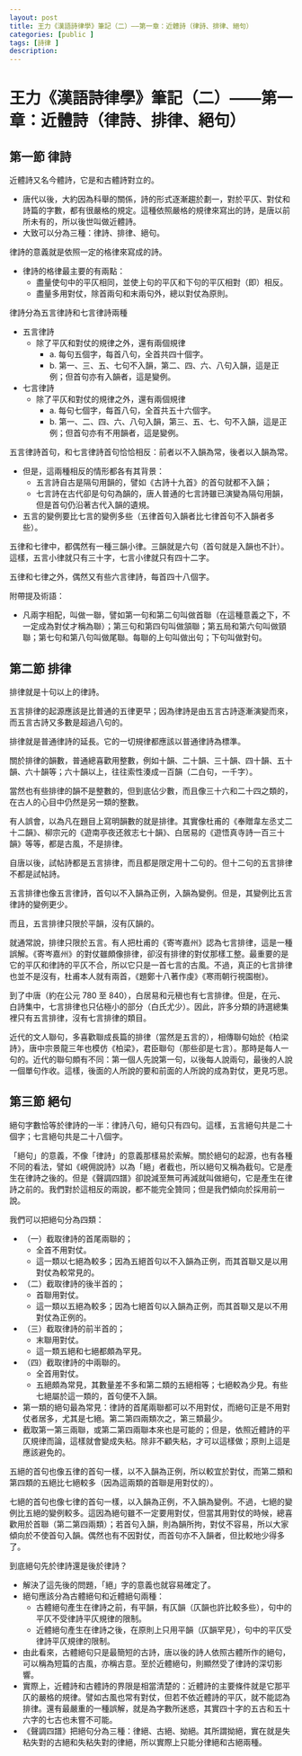 ```yaml
---
layout: post
title: 王力《漢語詩律學》筆記（二）——第一章：近體詩（律詩、排律、絕句）
categories: [public ]
tags: [詩律 ]
description:
---
```


# 王力《漢語詩律學》筆記（二）——第一章：近體詩（律詩、排律、絕句）

## 第一節 律詩

近體詩又名今體詩，它是和古體詩對立的。
* 唐代以後，大約因為科舉的關係，詩的形式逐漸趨於劃一，對於平仄、對仗和詩篇的字數，都有很嚴格的規定。這種依照嚴格的規律來寫出的詩，是唐以前所未有的，所以後世叫做近體詩。
* 大致可以分為三種：律詩、排律、絕句。

律詩的意義就是依照一定的格律來寫成的詩。
* 律詩的格律最主要的有兩點：
    * 盡量使句中的平仄相同，並使上句的平仄和下句的平仄相對（即）相反。
    * 盡量多用對仗，除首兩句和末兩句外，總以對仗為原則。

律詩分為五言律詩和七言律詩兩種
* 五言律詩
    * 除了平仄和對仗的規律之外，還有兩個規律
        * a. 每句五個字，每首八句，全首共四十個字。
        * b. 第一、三、五、七句不入韻，第二、四、六、八句入韻，這是正例；但首句亦有入韻者，這是變例。
* 七言律詩
    * 除了平仄和對仗的規律之外，還有兩個規律
        * a. 每句七個字，每首八句，全首共五十六個字。
        * b. 第一、二、四、六、八句入韻，第三、五、七、句不入韻，這是正例；但首句亦有不用韻者，這是變例。

五言律詩首句，和七言律詩首句恰恰相反：前者以不入韻為常，後者以入韻為常。
* 但是，這兩種相反的情形都各有其背景：
    * 五言詩自古是隔句用韻的，譬如《古詩十九首》的首句就都不入韻；
    * 七言詩在古代卻是句句為韻的，唐人普通的七言詩雖已演變為隔句用韻，但是首句仍沿著古代入韻的遺規。
* 五言的變例要比七言的變例多些（五律首句入韻者比七律首句不入韻者多些）。

五律和七律中，都偶然有一種三韻小律。三韻就是六句（首句就是入韻也不計）。這樣，五言小律就只有三十字，七言小律就只有四十二字。

五律和七律之外，偶然又有些六言律詩，每首四十八個字。

附帶提及術語：
* 凡兩字相配，叫做一聯，譬如第一句和第二句叫做首聯（在這種意義之下，不一定成為對仗才稱為聯）；第三句和第四句叫做頷聯；第五局和第六句叫做頸聯；第七句和第八句叫做尾聯。每聯的上句叫做出句；下句叫做對句。

## 第二節 排律

排律就是十句以上的律詩。

五言排律的起源應該是比普通的五律更早；因為律詩是由五言古詩逐漸演變而來，而五言古詩又多數是超過八句的。

排律就是普通律詩的延長。它的一切規律都應該以普通律詩為標準。

關於排律的韻數，普通總喜歡用整數，例如十韻、二十韻、三十韻、四十韻、五十韻、六十韻等；六十韻以上，往往索性湊成一百韻（二白句，一千字）。

當然也有些排律的韻不是整數的，但到底佔少數，而且像三十六和二十四之類的，在古人的心目中仍然是另一類的整數。

有人誤會，以為凡在題目上寫明韻數的就是排律。其實像杜甫的《奉贈韋左丞丈二十二韻》、柳宗元的《遊南亭夜还敘志七十韻》、白居易的《遊悟真寺詩一百三十韻》等等，都是古風，不是排律。

自唐以後，試帖詩都是五言排律，而且都是限定用十二句的。但十二句的五言排律不都是試帖詩。

五言排律也像五言律詩，首句以不入韻為正例，入韻為變例。但是，其變例比五言律詩的變例更少。

而且，五言排律只限於平韻，沒有仄韻的。

就通常說，排律只限於五言。有人把杜甫的《寄岑嘉州》認為七言排律，這是一種誤解。《寄岑嘉州》的對仗雖頗像排律，卻沒有排律的對仗那樣工整。最重要的是它的平仄和律詩的平仄不合，所以它只是一首七言的古風。不過，真正的七言排律也並不是沒有，杜甫本人就有兩首，《題鄭十八著作虔》《寒雨朝行視園樹》。

到了中唐（約在公元 780 至 840），白居易和元稹也有七言排律。但是，在元、白詩集中，七言排律也只佔極小的部分（白氏尤少）。因此，許多分類的詩選總集裡只有五言排律，沒有七言排律的類目。

近代的文人聯句，多喜歡聯成長篇的排律（當然是五言的），相傳聯句始於《柏梁詩》，唐中宗景龍三年也模仿《柏梁》，君臣聯句（那些卻是七言）。那時是每人一句的。近代的聯句頗有不同：第一個人先說第一句，以後每人說兩句，最後的人說一個單句作收。這樣，後面的人所說的要和前面的人所說的成為對仗，更見巧思。

## 第三節 絕句

絕句字數恰等於律詩的一半：律詩八句，絕句只有四句。這樣，五言絕句共是二十個字；七言絕句共是二十八個字。

「絕句」的意義，不像「律詩」的意義那樣易於索解。關於絕句的起源，也有各種不同的看法，譬如《峴佣說詩》以為「絕」者截也，所以絕句又稱為截句。它是產生在律詩之後的。但是《聲調四譜》卻說減至無可再減就叫做絕句，它是產生在律詩之前的。我們對於這相反的兩說，都不能完全贊同；但是我們傾向於採用前一說。

我們可以把絕句分為四類：
* （一）截取律詩的首尾兩聯的；
    * 全首不用對仗。
    * 這一類以七絕為較多；因為五絕首句以不入韻為正例，而其首聯又是以用對仗為較常見的。
* （二）截取律詩的後半首的；
    * 首聯用對仗。
    * 這一類以五絕為較多；因為七絕首句以入韻為正例，而其首聯又是以不用對仗為正例的。
* （三）截取律詩的前半首的；
    * 末聯用對仗。
    * 這一類五絕和七絕都頗為罕見。
* （四）截取律詩的中兩聯的。
    * 全首用對仗。
    * 五絕頗為常見，其數量差不多和第二類的五絕相等；七絕較為少見。有些七絕屬於這一類的，首句便不入韻。
* 第一類的絕句最為常見：律詩的首尾兩聯都可以不用對仗，而絕句正是不用對仗者居多，尤其是七絕。第二第四兩類次之，第三類最少。
* 截取第一第三兩聯，或第二第四兩聯本來也是可能的；但是，依照近體詩的平仄規律而論，這樣就會變成失粘。除非不顧失粘，才可以這樣做；原則上這是應該避免的。

五絕的首句也像五律的首句一樣，以不入韻為正例，所以較宜於對仗，而第二類和第四類的五絕比七絕較多（因為這兩類的首聯是用對仗的）。

七絕的首句也像七律的首句一樣，以入韻為正例，不入韻為變例。不過，七絕的變例比五絕的變例較多。這因為絕句雖不一定要用對仗，但當其用對仗的時候，總喜歡用於首聯（第二第四兩類）；若首句入韻，則為韻所拘，對仗不容易，所以大家傾向於不使首句入韻。偶然也有不因對仗，而首句亦不入韻者，但比較地少得多了。

到底絕句先於律詩還是後於律詩？
* 解決了這先後的問題，「絕」字的意義也就容易確定了。
* 絕句應該分為古體絕句和近體絕句兩種：
    * 古體絕句產生在律詩之前，有平韻，有仄韻（仄韻也許比較多些），句中的平仄不受律詩平仄規律的限制。
    * 近體絕句產生在律詩之後，在原則上只用平韻（仄韻罕見），句中的平仄受律詩平仄規律的限制。
* 由此看來，古體絕句只是最簡短的古詩，唐以後的詩人依照古體所作的絕句，可以稱為短篇的古風，亦稱古意。至於近體絕句，則顯然受了律詩的深切影響。
* 實際上，近體詩和古體詩的界限是相當清楚的：近體詩的主要條件就是它那平仄的嚴格的規律。譬如古風也常有對仗，但若不依近體詩的平仄，就不能認為排律。還有最嚴重的一種誤解，就是為字數所迷惑，其實四十字的五古和五十六字的七古也未嘗不可能。
* 《聲調四譜》把絕句分為三種：律絕、古絕、拗絕。其所謂拗絕，實在就是失粘失對的古絕和失粘失對的律絕，所以實際上只能分律絕和古絕兩種。
